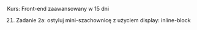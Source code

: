 Kurs: Front-end zaawansowany w 15 dni

21. Zadanie 2a: ostyluj mini-szachownicę z użyciem display: inline-block